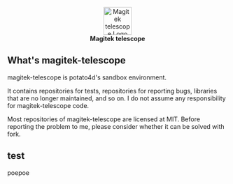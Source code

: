 <p align="center">
  <img width="64 height="64" src="https://github.com/magitek-telescope.png" alt="Magitek telescope Logo"><br>
  <span>
    <b>
      Magitek telescope
    </b>
  </span>
</p>

## What's magitek-telescope

magitek-telescope is potato4d's sandbox environment.

It contains repositories for tests, repositories for reporting bugs, libraries that are no longer maintained, and so on.
I do not assume any responsibility for magitek-telescope code.

Most repositories of magitek-telescope are licensed at MIT.
Before reporting the problem to me, please consider whether it can be solved with fork.

## test 

poepoe
